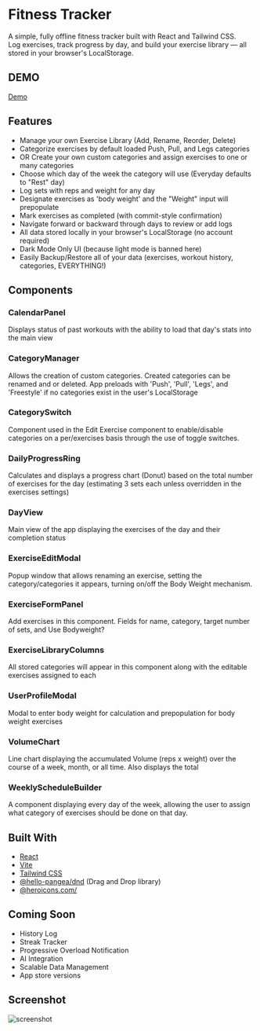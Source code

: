 # Fitness Tracker

A simple, fully offline fitness tracker built with React and Tailwind CSS.  
Log exercises, track progress by day, and build your exercise library — all stored in your browser's LocalStorage.

## DEMO
[Demo](https://brascomarketing.github.io/Kevin-s-React-App-Tracker/)

## Features

- Manage your own Exercise Library (Add, Rename, Reorder, Delete)
- Categorize exercises by default loaded Push, Pull, and Legs categories
- OR Create your own custom categories and assign exercises to one or many categories
- Choose which day of the week the category will use (Everyday defaults to "Rest" day)
- Log sets with reps and weight for any day
- Designate exercises as 'body weight' and the "Weight" input will prepopulate
- Mark exercises as completed (with commit-style confirmation)
- Navigate forward or backward through days to review or add logs
- All data stored locally in your browser's LocalStorage (no account required)
- Dark Mode Only UI (because light mode is banned here)
- Easily Backup/Restore all of your data (exercises, workout history, categories, EVERYTHING!)

## Components

### CalendarPanel

Displays status of past workouts with the ability to load that day's stats into the main view

### CategoryManager

Allows the creation of custom categories. Created categories can be renamed and or deleted. App preloads with 'Push', 'Pull', 'Legs', and 'Freestyle' if no categories exist in the user's LocalStorage

### CategorySwitch

Component used in the Edit Exercise component to enable/disable categories on a per/exercises basis through the use of toggle switches.

### DailyProgressRing

Calculates and displays a progress chart (Donut) based on the total number of exercises for the day (estimating 3 sets each unless overridden in the exercises settings)

### DayView

Main view of the app displaying the exercises of the day and their completion status

### ExerciseEditModal

Popup window that allows renaming an exercise, setting the category/categories it appears, turning on/off the Body Weight mechanism.

### ExerciseFormPanel

Add exercises in this component. Fields for name, category, target number of sets, and Use Bodyweight?

### ExerciseLibraryColumns

All stored categories will appear in this component along with the editable exercises assigned to each

### UserProfileModal

Modal to enter body weight for calculation and prepopulation for body weight exercises

### VolumeChart

Line chart displaying the accumulated Volume (reps x weight) over the course of a week, month, or all time. Also displays the total

### WeeklyScheduleBuilder

A component displaying every day of the week, allowing the user to assign what category of exercises should be done on that day.

## Built With

- [React](https://reactjs.org/)
- [Vite](https://vitejs.dev/)
- [Tailwind CSS](https://tailwindcss.com/)
- [@hello-pangea/dnd](https://github.com/hello-pangea/dnd) (Drag and Drop library)
- [@heroicons.com/](https://heroicons.com/)

## Coming Soon

- History Log
- Streak Tracker
- Progressive Overload Notification
- AI Integration
- Scalable Data Management
- App store versions

## Screenshot
![screenshot](https://github.com/user-attachments/assets/6495b9ea-f188-4ef1-abf9-3b38f52e39f0)
